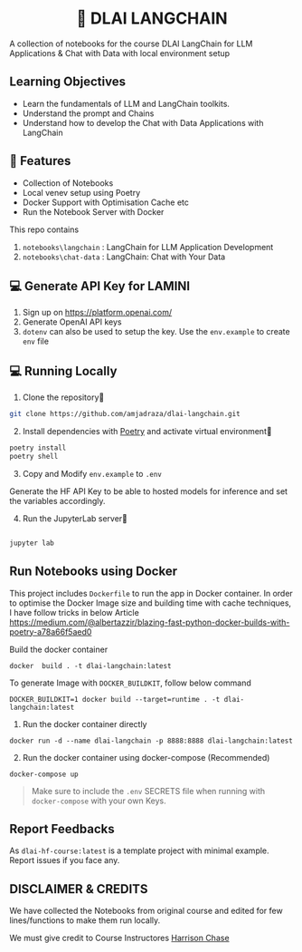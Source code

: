 <h1 align="center">
📖 DLAI LANGCHAIN 
</h1>

A collection of notebooks for the course DLAI LangChain for LLM Applications & Chat with Data with local environment setup

<!-- [LangChain for LLM Application Development](https://www.deeplearning.ai/short-courses/langchain-for-llm-application-development/) -->

<!-- [LangChain: Chat with Your Data](https://www.deeplearning.ai/short-courses/langchain-chat-with-your-data/) -->

## Learning Objectives

- Learn the fundamentals of LLM and LangChain toolkits.
- Understand the prompt and Chains 
- Understand how to develop the Chat with Data Applications with LangChain

## 🔧 Features

- Collection of Notebooks
- Local venev setup using Poetry
- Docker Support with Optimisation Cache etc
- Run the Notebook Server with Docker

This repo contains  

1. `notebooks\langchain` : LangChain for LLM Application Development
2. `notebooks\chat-data` : LangChain: Chat with Your Data

## 💻 Generate API Key for LAMINI

1. Sign up on https://platform.openai.com/
2. Generate OpenAI API keys
4. `dotenv` can also be used to setup the key. Use the `env.example` to create `env` file


## 💻 Running Locally

1. Clone the repository📂

```bash
git clone https://github.com/amjadraza/dlai-langchain.git
```

2. Install dependencies with [Poetry](https://python-poetry.org/) and activate virtual environment🔨

```bash
poetry install
poetry shell
```

3. Copy and Modify `env.example` to `.env`

Generate the HF API Key to be able to hosted models for inference and set the variables accordingly.

4. Run the JupyterLab server🚀

```bash

jupyter lab

```


Run Notebooks using Docker
--------------------------
This project includes `Dockerfile` to run the app in Docker container. In order to optimise the Docker Image
size and building time with cache techniques, I have follow tricks in below Article 
https://medium.com/@albertazzir/blazing-fast-python-docker-builds-with-poetry-a78a66f5aed0

Build the docker container

``docker  build . -t dlai-langchain:latest ``

To generate Image with `DOCKER_BUILDKIT`, follow below command

```DOCKER_BUILDKIT=1 docker build --target=runtime . -t dlai-langchain:latest```

1. Run the docker container directly 

``docker run -d --name dlai-langchain -p 8888:8888 dlai-langchain:latest ``

2. Run the docker container using docker-compose (Recommended)

``docker-compose up``

> Make sure to include the `.env` SECRETS file when running with `docker-compose` with your own Keys.



## Report Feedbacks

As `dlai-hf-course:latest` is a template project with minimal example. Report issues if you face any. 

## DISCLAIMER & CREDITS

We have collected the Notebooks from original course and edited for few lines/functions to make them run locally. 

We must give credit to Course Instructores [Harrison Chase](https://www.linkedin.com/in/harrison-chase-961287118/)